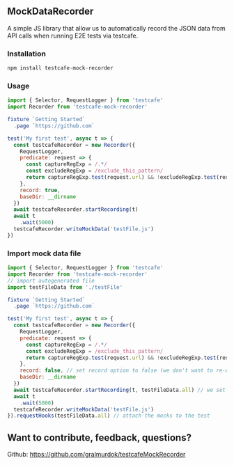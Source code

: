 ## MockDataRecorder

A simple JS library that allow us to automatically record the JSON data from API calls when running E2E tests via testcafe.

### Installation

```javascript
npm install testcafe-mock-recorder
```

### Usage

```javascript
import { Selector, RequestLogger } from 'testcafe'
import Recorder from 'testcafe-mock-recorder'

fixture `Getting Started`
  .page `https://github.com`

test('My first test', async t => {
  const testcafeRecorder = new Recorder({
    RequestLogger,
    predicate: request => {
      const captureRegExp = /.*/
      const excludeRegExp = /exclude_this_pattern/
      return captureRegExp.test(request.url) && !excludeRegExp.test(request.url)
    },
    record: true, 
    baseDir: __dirname
  })
  await testcafeRecorder.startRecording(t)
  await t
    .wait(5000)
  testcafeRecorder.writeMockData('testFile.js')
})
```

### Import mock data file

```javascript
import { Selector, RequestLogger } from 'testcafe'
import Recorder from 'testcafe-mock-recorder'
// import autogenerated file
import testFileData from './testFile'

fixture `Getting Started`
  .page `https://github.com`

test('My first test', async t => {
  const testcafeRecorder = new Recorder({
    RequestLogger,
    predicate: request => {
      const captureRegExp = /.*/
      const excludeRegExp = /exclude_this_pattern/
      return captureRegExp.test(request.url) && !excludeRegExp.test(request.url)
    },
    record: false, // set record option to false (we don't want to re-write the file)
    baseDir: __dirname
  })
  await testcafeRecorder.startRecording(t, testFileData.all) // we set the mocks here to detach them if we want to update the data when {record: true}
  await t
    .wait(5000)
  testcafeRecorder.writeMockData('testFile.js')
}).requestHooks(testFileData.all) // attach the mocks to the test
```

## Want to contribute, feedback, questions?
Github: https://github.com/gralmurdok/testcafeMockRecorder